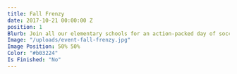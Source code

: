 ```yaml
---
title: Fall Frenzy
date: 2017-10-21 00:00:00 Z
position: 1
Blurb: Join all our elementary schools for an action-packed day of soccer games and more!
Image: "/uploads/event-fall-frenzy.jpg"
Image Position: 50% 50%
Color: "#b03224"
Is Finished: "No"
---
```


